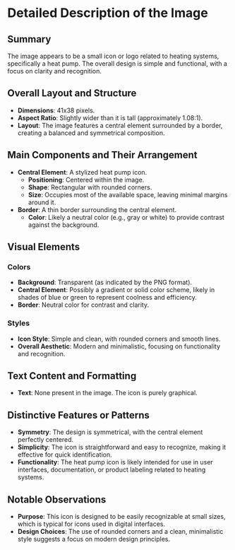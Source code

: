 # Detailed Description of the Image

## Summary
The image appears to be a small icon or logo related to heating systems, specifically a heat pump. The overall design is simple and functional, with a focus on clarity and recognition.

## Overall Layout and Structure
- **Dimensions**: 41x38 pixels.
- **Aspect Ratio**: Slightly wider than it is tall (approximately 1.08:1).
- **Layout**: The image features a central element surrounded by a border, creating a balanced and symmetrical composition.

## Main Components and Their Arrangement
- **Central Element**: A stylized heat pump icon.
  - **Positioning**: Centered within the image.
  - **Shape**: Rectangular with rounded corners.
  - **Size**: Occupies most of the available space, leaving minimal margins around it.
- **Border**: A thin border surrounding the central element.
  - **Color**: Likely a neutral color (e.g., gray or white) to provide contrast against the background.

## Visual Elements
### Colors
- **Background**: Transparent (as indicated by the PNG format).
- **Central Element**: Possibly a gradient or solid color scheme, likely in shades of blue or green to represent coolness and efficiency.
- **Border**: Neutral color for contrast and clarity.

### Styles
- **Icon Style**: Simple and clean, with rounded corners and smooth lines.
- **Overall Aesthetic**: Modern and minimalistic, focusing on functionality and recognition.

## Text Content and Formatting
- **Text**: None present in the image. The icon is purely graphical.

## Distinctive Features or Patterns
- **Symmetry**: The design is symmetrical, with the central element perfectly centered.
- **Simplicity**: The icon is straightforward and easy to recognize, making it effective for quick identification.
- **Functionality**: The heat pump icon is likely intended for use in user interfaces, documentation, or product labeling related to heating systems.

## Notable Observations
- **Purpose**: This icon is designed to be easily recognizable at small sizes, which is typical for icons used in digital interfaces.
- **Design Choices**: The use of rounded corners and a clean, minimalistic style suggests a focus on modern design principles.
